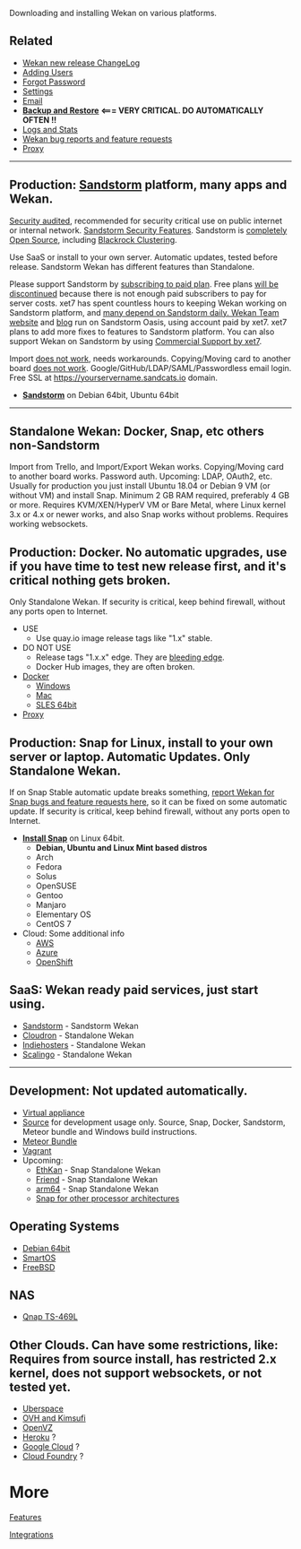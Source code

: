 Downloading and installing Wekan on various platforms.

## Related 

* [Wekan new release ChangeLog](https://github.com/wekan/wekan/blob/devel/CHANGELOG.md)
* [Adding Users](https://github.com/wekan/wekan/wiki/Adding-users)
* [Forgot Password](https://github.com/wekan/wekan/wiki/Forgot-Password)
* [Settings](https://github.com/wekan/wekan/wiki/Settings)
* [Email](https://github.com/wekan/wekan/wiki/Troubleshooting-Mail)
* **[Backup and Restore](https://github.com/wekan/wekan/wiki/Backup) <=== VERY CRITICAL. DO AUTOMATICALLY OFTEN !!**
* [Logs and Stats](https://github.com/wekan/wekan/wiki/Logs)
* [Wekan bug reports and feature requests](https://github.com/wekan/wekan/issues)
* [Proxy](https://github.com/wekan/wekan/issues/1480)


***

## <a name="ProductionSandstorm"></a>Production: [Sandstorm](https://sandstorm.io) platform, many apps and Wekan.

[Security audited](https://sandstorm.io/news/2017-03-02-security-review), recommended for security critical use on public internet or internal network. [Sandstorm Security Features](https://docs.sandstorm.io/en/latest/using/security-practices/). Sandstorm is [completely Open Source](https://sandstorm.io/news/2017-02-06-sandstorm-returning-to-community-roots), including [Blackrock Clustering](https://github.com/sandstorm-io/blackrock).

Use SaaS or install to your own server. Automatic updates, tested before release. Sandstorm Wekan has different features than Standalone.

Please support Sandstorm by [subscribing to paid plan](https://sandstorm.io/get). Free plans [will be discontinued](https://sandstorm.io/news/2018-08-27-discontinuing-free-plan) because there is not enough paid subscribers to pay for server costs. xet7 has spent countless hours to keeping Wekan working on Sandstorm platform, and [many depend on Sandstorm daily. Wekan Team website](https://wekan.team) and [blog](https://blog.wekan.team) run on Sandstorm Oasis, using account paid by xet7. xet7 plans to add more fixes to features to Sandstorm platform. You can also support Wekan on Sandstorm by using [Commercial Support by xet7](https://wekan.team).

Import [does not work](https://github.com/wekan/wekan/issues/1430), needs workarounds. Copying/Moving card to another board [does not work](https://github.com/wekan/wekan/issues/1729). Google/GitHub/LDAP/SAML/Passwordless email login. Free SSL at https://yourservername.sandcats.io domain.

* **[Sandstorm](https://github.com/wekan/wekan/wiki/Sandstorm)** on Debian 64bit, Ubuntu 64bit

***

## Standalone Wekan: Docker, Snap, etc others non-Sandstorm 

Import from Trello, and Import/Export Wekan works. Copying/Moving card to another board works. Password auth. Upcoming: LDAP, OAuth2, etc. Usually for production you just install Ubuntu 18.04 or Debian 9 VM (or without VM) and install Snap. Minimum 2 GB RAM required, preferably 4 GB or more. Requires KVM/XEN/HyperV VM or Bare Metal, where Linux kernel 3.x or 4.x or newer works, and also Snap works without problems. Requires working websockets.

## <a name="ProductionDocker"></a>Production: Docker. No automatic upgrades, use if you have time to test new release first, and it's critical nothing gets broken.

Only Standalone Wekan. If security is critical, keep behind firewall, without any ports open to Internet.

* USE
  * Use quay.io image release tags like "1.x" stable.
* DO NOT USE
  * Release tags "1.x.x" edge. They are [bleeding edge](https://github.com/wekan/wekan-snap/wiki/Snap-Developer-Docs).
  * Docker Hub images, they are often broken.
* [Docker](https://github.com/wekan/wekan/wiki/Docker)
  * [Windows](https://github.com/wekan/wekan/wiki/Windows)
  * [Mac](https://github.com/wekan/wekan/wiki/Mac)
  * [SLES 64bit](https://github.com/wekan/wekan/wiki/Install-Wekan-Docker-on-SUSE-Linux-Enterprise-Server-12-SP1)
* [Proxy](https://github.com/wekan/wekan/issues/1480)

## <a name="ProductionSnap"></a>Production: Snap for Linux, install to your own server or laptop. Automatic Updates. Only Standalone Wekan.

If on Snap Stable automatic update breaks something, [report Wekan for Snap bugs and feature requests here](https://github.com/wekan/wekan-snap/issues), so it can be fixed on some automatic update. If security is critical, keep behind firewall, without any ports open to Internet.

* **[Install Snap](https://github.com/wekan/wekan-snap/wiki/Install)** on Linux 64bit. 
  * **Debian, Ubuntu and Linux Mint based distros**
  * Arch
  * Fedora
  * Solus
  * OpenSUSE
  * Gentoo
  * Manjaro
  * Elementary OS
  * CentOS 7
* Cloud: Some additional info
  * [AWS](https://github.com/wekan/wekan/wiki/AWS)
  * [Azure](https://github.com/wekan/wekan/wiki/Azure)
  * [OpenShift](https://github.com/wekan/wekan/wiki/OpenShift)

## SaaS: Wekan ready paid services, just start using.

* [Sandstorm](https://github.com/wekan/wekan/wiki/Sandstorm) - Sandstorm Wekan
* [Cloudron](https://github.com/wekan/wekan/wiki/Cloudron) - Standalone Wekan
* [Indiehosters](https://github.com/wekan/wekan/wiki/Indiehosters) - Standalone Wekan
* [Scalingo](https://github.com/wekan/wekan/wiki/Scalingo) - Standalone Wekan

***

## <a name="Development"></a>Development: Not updated automatically.
* [Virtual appliance](https://github.com/wekan/wekan/wiki/virtual-appliance)
* [Source](https://github.com/wekan/wekan/wiki/Source) for development usage only. Source, Snap, Docker, Sandstorm, Meteor bundle and Windows build instructions.
* [Meteor Bundle](https://github.com/wekan/wekan/wiki/Meteor-bundle)
* [Vagrant](https://github.com/wekan/wekan/wiki/Vagrant)
* Upcoming:
  * [EthKan](https://github.com/EthKan) - Snap Standalone Wekan
  * [Friend](https://github.com/wekan/wekan/wiki/Friend) - Snap Standalone Wekan
  * [arm64](https://blog.wekan.team/2018/01/wekan-progress-on-x64-and-arm/index.html) - Snap Standalone Wekan
  * [Snap for other processor architectures](https://github.com/wekan/wekan-snap/issues/46)

## Operating Systems

* [Debian 64bit](https://github.com/wekan/wekan/wiki/Debian)
* [SmartOS](https://github.com/wekan/wekan/wiki/SmartOS)
* [FreeBSD](https://github.com/wekan/wekan/wiki/FreeBSD)

## NAS

* [Qnap TS-469L](https://github.com/wekan/wekan/issues/1180)

## Other Clouds. Can have some restrictions, like: Requires from source install, has restricted 2.x kernel, does not support websockets, or not tested yet.

* [Uberspace](https://github.com/wekan/wekan/wiki/Install-latest-Wekan-release-on-Uberspace)
* [OVH and Kimsufi](https://github.com/wekan/wekan/wiki/OVH)
* [OpenVZ](https://github.com/wekan/wekan/wiki/OpenVZ)
* [Heroku](https://github.com/wekan/wekan/wiki/Heroku) ?
* [Google Cloud](https://github.com/wekan/wekan/wiki/Google-Cloud) ?
* [Cloud Foundry](https://github.com/wekan/wekan/wiki/Cloud-Foundry) ?

# More

[Features](https://github.com/wekan/wekan/wiki/Features)

[Integrations](https://github.com/wekan/wekan/wiki/Integrations)

[install_source]: https://github.com/wekan/wekan/wiki/Install-and-Update#install-manually-from-source
[installsource_windows]: https://github.com/wekan/wekan/wiki/Install-Wekan-from-source-on-Windows
[cloudron_button]: https://cloudron.io/img/button.svg
[cloudron_install]: https://cloudron.io/button.html?app=io.wekan.cloudronapp
[docker_image]: https://hub.docker.com/r/wekanteam/wekan/
[heroku_button]: https://www.herokucdn.com/deploy/button.png
[heroku_deploy]: https://heroku.com/deploy?template=https://github.com/wekan/wekan/tree/master
[indiehosters_button]: https://indie.host/signup.png
[indiehosters_saas]: https://indiehosters.net/shop/product/wekan-20
[sandstorm_button]: https://img.shields.io/badge/try-Wekan%20on%20Sandstorm-783189.svg
[sandstorm_appdemo]: https://demo.sandstorm.io/appdemo/m86q05rdvj14yvn78ghaxynqz7u2svw6rnttptxx49g1785cdv1h
[scalingo_button]: https://cdn.scalingo.com/deploy/button.svg
[scalingo_deploy]: https://my.scalingo.com/deploy?source=https://github.com/wekan/wekan#master
[wekan_mongodb]: https://github.com/wekan/wekan-mongodb
[wekan_postgresql]: https://github.com/wekan/wekan-postgresql
[wekan_cleanup]: https://github.com/wekan/wekan-cleanup
[wekan_logstash]: https://github.com/wekan/wekan-logstash
[autoinstall]: https://github.com/wekan/wekan-autoinstall
[autoinstall_issue]: https://github.com/anselal/wekan/issues/18
[debian_wheezy_devuan_jessie]: https://github.com/wekan/sps